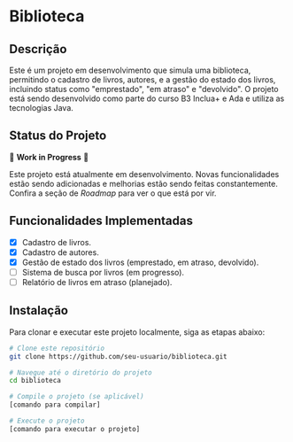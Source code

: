 # Biblioteca

## Descrição

Este é um projeto em desenvolvimento que simula uma biblioteca, permitindo o cadastro de livros, autores, e a gestão do estado dos livros, incluindo status como "emprestado", "em atraso" e "devolvido". O projeto está sendo desenvolvido como parte do curso B3 Inclua+ e Ada e utiliza as tecnologias Java.

## Status do Projeto

🚧 **Work in Progress** 🚧

Este projeto está atualmente em desenvolvimento. Novas funcionalidades estão sendo adicionadas e melhorias estão sendo feitas constantemente. Confira a seção de _Roadmap_ para ver o que está por vir.

## Funcionalidades Implementadas

- [x] Cadastro de livros.
- [x] Cadastro de autores.
- [x] Gestão de estado dos livros (emprestado, em atraso, devolvido).
- [ ] Sistema de busca por livros (em progresso).
- [ ] Relatório de livros em atraso (planejado).

## Instalação

Para clonar e executar este projeto localmente, siga as etapas abaixo:

```bash
# Clone este repositório
git clone https://github.com/seu-usuario/biblioteca.git

# Navegue até o diretório do projeto
cd biblioteca

# Compile o projeto (se aplicável)
[comando para compilar]

# Execute o projeto
[comando para executar o projeto]
